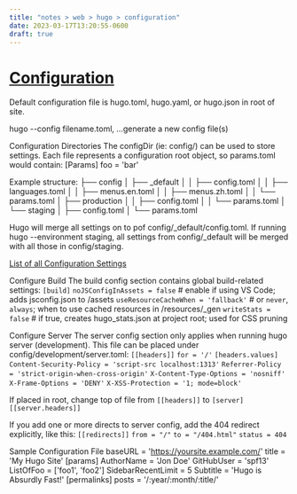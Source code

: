 ```yaml
---
title: "notes > web > hugo > configuration"
date: 2023-03-17T13:20:55-0600
draft: true
---
```

# [Configuration](https://gohugo.io/getting-started/configuration/)
Default configuration file is hugo.toml, hugo.yaml, or hugo.json in root of site.

hugo --config filename.toml, …generate a new config file(s)

Configuration Directories
The configDir (ie: config/) can be used to store settings. Each file represents a configuration root object, so params.toml would contain:
[Params]
foo = 'bar'

Example structure:
├── config
│ ├── _default
│ │ ├── config.toml
│ │ ├── languages.toml
│ │ ├── menus.en.toml
│ │ ├── menus.zh.toml
│ │ └── params.toml
│ ├── production
│ │ ├── config.toml
│ │ └── params.toml
│ └── staging
│ ├── config.toml
│ └── params.toml

Hugo will merge all settings on to pof config/_default/config.toml. If running hugo --environment staging, all settings from config/_default will be merged with all those in config/staging.

[List of all Configuration Settings](https://gohugo.io/getting-started/configuration/#all-configuration-settings)

Configure Build
The build config section contains global build-related settings:
`[build]`
`noJSConfigInAssets = false` # enable if using VS Code; adds jsconfig.json to /assets
`useResourceCacheWhen = 'fallback'` # or `never`, `always`; when to use cached resources in /resources/_gen
`writeStats = false` # if true, creates hugo_stats.json at project root; used for CSS pruning

Configure Server
The server config section only applies when running hugo server (development).
This file can be placed under config/development/server.toml:
`[[headers]]`
`for = '/'`
`[headers.values]`
`Content-Security-Policy = 'script-src localhost:1313'`
`Referrer-Policy = 'strict-origin-when-cross-origin'`
`X-Content-Type-Options = 'nosniff'`
`X-Frame-Options = 'DENY'`
`X-XSS-Protection = '1; mode=block'`

If placed in root, change top of file from `[[headers]]` to
`[server]`
`[[server.headers]]`

If you add one or more directs to server config, add the 404 redirect explicitly, like this:
`[[redirects]]`
`from = "/"`
`to = "/404.html"`
`status = 404`

Sample Configuration File
baseURL = '<https://yoursite.example.com/>'
title = 'My Hugo Site'
[params]
AuthorName = 'Jon Doe'
GitHubUser = 'spf13'
ListOfFoo = ['foo1', 'foo2']
SidebarRecentLimit = 5
Subtitle = 'Hugo is Absurdly Fast!'
[permalinks]
posts = '/:year/:month/:title/'